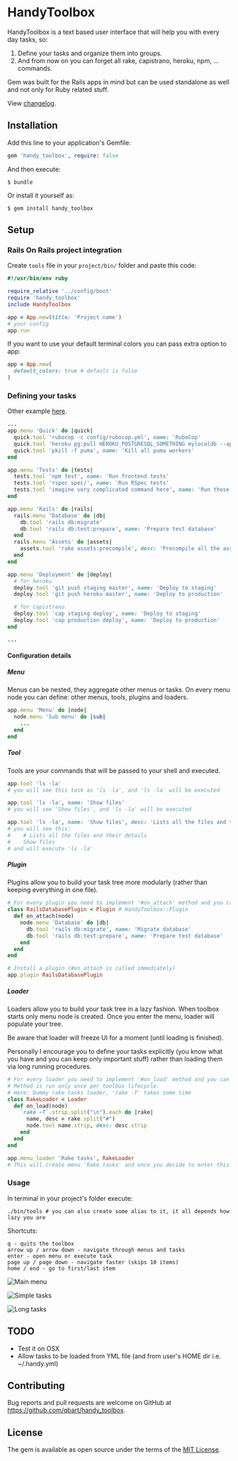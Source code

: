 # HandyToolbox

HandyToolbox is a text based user interface that will help you with every day tasks, so:

1. Define your tasks and organize them into groups.
2. And from now on you can forget all rake, capistrano, heroku, npm, ... commands.

Gem was built for the Rails apps in mind but can be used standalone as well and not only for Ruby related stuff.

View [changelog](CHANGELOG.md).

## Installation

Add this line to your application's Gemfile:

```ruby
gem 'handy_toolbox', require: false
```

And then execute:

    $ bundle

Or install it yourself as:

    $ gem install handy_toolbox

## Setup

### Rails On Rails project integration

Create `tools` file in your `project/bin/` folder and paste this code:

```ruby
#!/usr/bin/env ruby

require_relative '../config/boot'
require 'handy_toolbox'
include HandyToolbox

app = App.new(title: 'Project name')
# your config
app.run
```

If you want to use your default terminal colors you can pass extra option to app:

```ruby
app = App.new(
  default_colors: true # default is false
)
```

### Defining your tasks

Other example [here](EXAMPLE.md).

```ruby
...
app.menu 'Quick' do |quick|
  quick.tool 'rubocop -c config/rubocop.yml', name: 'RuboCop'
  quick.tool 'heroku pg:pull HEROKU_POSTGRESQL_SOMETHING mylocaldb --app my_app', name: 'Download production database'
  quick.tool 'pkill -f puma', name: 'Kill all puma workers'
end

app.menu 'Tests' do |tests|
  tests.tool 'npm test', name: 'Run frontend tests'
  tests.tool 'rspec spec/', name: 'Run RSpec tests'
  tests.tool 'imagine very complicated command here', name: 'Run those tests you always forget how to run'
end

app.menu 'Rails' do |rails|
  rails.menu 'Database' do |db|
    db.tool 'rails db:migrate'
    db.tool 'rails db:test:prepare', name: 'Prepare test database'    
  end
  rails.menu 'Assets' do |assets|
    assets.tool 'rake assets:precompile', desc: 'Precompile all the assets'
  end
end

app.menu 'Deployment' do |deploy|
  # for heroku
  deploy.tool 'git push staging master', name: 'Deploy to staging'
  deploy.tool 'git push heroku master', name: 'Deploy to production'

  # for capistrano
  deploy.tool 'cap staging deploy', name: 'Deploy to staging'
  deploy.tool 'cap production deploy', name: 'Deploy to production'
end

...
```

#### Configuration details

##### Menu

Menus can be nested, they aggregate other menus or tasks. On every menu node you can define: other menus, tools, plugins and loaders.

```ruby
app.menu 'Menu' do |node|
  node.menu 'Sub menu' do |sub|
    ...
  end
end
```

##### Tool

Tools are your commands that will be passed to your shell and executed.

```ruby
app.tool 'ls -la'
# you will see this task as 'ls -la', and 'ls -la' will be executed

app.tool 'ls -la', name: 'Show files'
# you will see 'Show files', and 'ls -la' will be executed

app.tool 'ls -la', name: 'Show files', desc: 'Lists all the files and their details'
# you will see this:
#    # Lists all the files and their details
#    Show files
# and will execute 'ls -la'
```

##### Plugin

Plugins allow you to build your task tree more modularly (rather than keeping everything in one file).

```ruby
# For every plugin you need to implement '#on_attach' method and you can build your tree from there.
class RailsDatabasePlugin < Plugin # HandyToolbox::Plugin
  def on_attach(node)
    node.menu 'Database' do |db|
      db.tool 'rails db:migrate', name: 'Migrate database'
      db.tool 'rails db:test:prepare', name: 'Prepare test database'
    end
  end
end

# Install a plugin (#on_attach is called immediately)
app.plugin RailsDatabasePlugin
```

##### Loader

Loaders allow you to build your task tree in a lazy fashion. When toolbox starts only menu node is created.
Once you enter the menu, loader will populate your tree.

Be aware that loader will freeze UI for a moment (until loading is finished).

Personally I encourage you to define your tasks explicitly (you know what you have and you can keep only important stuff) rather than loading them via long running procedures.

```ruby
# For every loader you need to implement '#on_load' method and you can build your tree from there.
# Method is run only once per toolbox lifecycle.
# Here: Dummy rake tasks loader, 'rake -T' takes some time
class RakeLoader < Loader
  def on_load(node)
    `rake -T`.strip.split("\n").each do |rake|
      name, desc = rake.split("#")
      node.tool name.strip, desc: desc.strip
    end
  end
end

app.menu_loader 'Rake tasks', RakeLoader
# This will create menu 'Rake tasks' and once you decide to enter this menu it will call #on_load.
```

### Usage

In terminal in your project's folder execute:

```
./bin/tools # you can also create some alias to it, it all depends how lazy you are
```

Shortcuts:
```
q - quits the toolbox
arrow up / arrow down - navigate through menus and tasks
enter - open menu or execute task
page up / page down - navigate faster (skips 10 items)
home / end - go to first/last item
```

![Main menu](promo/1.png?raw=true)

![Simple tasks](promo/2.png?raw=true)

![Long tasks](promo/3.png?raw=true)

## TODO

- Test it on OSX
- Allow tasks to be loaded from YML file (and from user's HOME dir i.e. ~/.handy.yml)


## Contributing

Bug reports and pull requests are welcome on GitHub at https://github.com/qbart/handy_toolbox.


## License

The gem is available as open source under the terms of the [MIT License](http://opensource.org/licenses/MIT).
